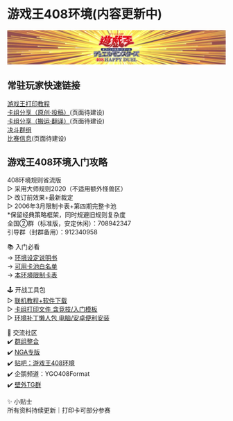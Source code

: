 # 游戏王408环境(内容更新中)

<center>
<img src = "./index_img/B站空间背景3.jpg">
</center>

## 常驻玩家快速链接
[游戏王打印教程](https://masteryuten.github.io/ygo408/Articles/Notices/Print.html)  
[卡组分享（原创·投稿）]()(页面待建设)  
[卡组分享（搬运·翻译）]()(页面待建设)  
[决斗群组](https://masteryuten.github.io/ygo408/Articles/Notices/Groups.html)  
[比赛信息]()(页面待建设)  

## 游戏王408环境入门攻略
408环境规则省流版  
▷ 采用大师规则2020（不适用额外怪兽区）  
▷ 改订前效果+最新裁定  
▷ 2006年3月限制卡表+第四期完整卡池  
*保留经典策略框架，同时规避旧规则复杂度  
全国②群（标准版，安定休闲）：708942347  
引导群（封群备用）：912340958  

📚 入门必看  
→ [环境设定说明书](https://masteryuten.github.io/ygo408/Articles/Notices/Intro.html)  
→ [可用卡池白名单](https://masteryuten.github.io/ygo408/Articles/Cardpool%20Banlist/Cardpool.html)  
→ [本环境限制卡表](https://masteryuten.github.io/ygo408/Articles/Cardpool%20Banlist/BanList.html)  

🕹 开战工具包  
▷ [联机教程+软件下载](https://masteryuten.github.io/ygo408/Articles/Notices/Online.html)  
▷ [卡组打印文件 含竞技/入门模板](https://pan.baidu.com/s/1YLqfZ3qCuIaU5aTDeR7VRQ?pwd=1919)  
▷ [环境补丁懒人包 电脑/安卓便利安装](https://pan.baidu.com/s/14vqrqXSJfsh7dVdnW2535w?pwd=1919)

💬 交流社区  
✔️ [群组整合](https://www.bilibili.com/read/cv39043663)  
✔️ [NGA专版](https://bbs.nga.cn/thread.php?stid=32438497)  
✔️ [贴吧：游戏王408环境](https://tieba.baidu.com/f?kw=%E6%B8%B8%E6%88%8F%E7%8E%8B408%E7%8E%AF%E5%A2%83)  
✔️ 企鹅频道：YGO408Format  
✔️ [壁外TG群](https://t.me/ygo408)  

✨ 小贴士  
所有资料持续更新｜打印卡可部分参赛